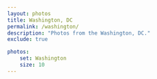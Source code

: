 ```yaml
---
layout: photos
title: Washington, DC
permalink: /washington/
description: "Photos from the Washington, DC."
exclude: true

photos:
    set: Washington
    size: 10
---
```

